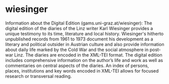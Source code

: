 # wiesinger

Information about the Digital Edition (gams.uni-graz.at/wiesinger):
The digital edition of the diaries of the Linz writer Karl Wiesinger provides a unique testimony to its time, literature and local history. Wiesinger's hitherto unpublished records from 1961 to 1973 document his development as a literary and political outsider in Austrian culture and also provide information about daily life marked by the Cold War and the social atmosphere in post-war Linz. The diaries are encoded in the XML-TEI format. The digital edition includes comprehensive information on the author’s life and work as well as commentaries on central aspects of the diaries. An index of persons, places, institutions and key words encoded in XML-TEI allows for focused research or transversal reading.
